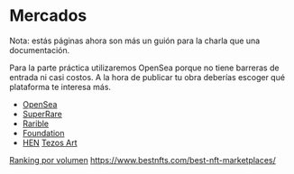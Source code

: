 # Mercados

Nota: estás páginas ahora son más un guión para la charla que una documentación. 

Para la parte práctica utilizaremos OpenSea porque no tiene barreras de entrada ni casi costos. A la hora de 
publicar tu obra deberías escoger qué plataforma te interesa más.

- [OpenSea](https://opensea.io/)
- [SuperRare](https://superrare.com/)
- [Rarible](https://rarible.com/)
- [Foundation](https://foundation.app/)
- [HEN](https://hicetnunc.art/) [Tezos Art](https://tezos.art/)


[Ranking por volumen](https://dappradar.com/nft/marketplaces)
https://www.bestnfts.com/best-nft-marketplaces/